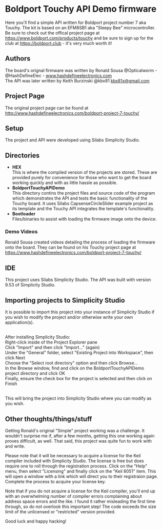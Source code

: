 # Boldport Touchy API Demo firmware

Here you'll find a simple API written for Boldport project number 7 aka Touchy. The kit is based on an EFM8SB1 aka "Sleepy Bee" microcontroller. Be sure to check out the offical project page at https://www.boldport.com/products/touchy and be sure to sign up for the club at https://boldport.club - it's very much worth it!

## Authors

The board's orignal firmware was written by Ronald Sousa @Opticalworm - @HashDefineElec - www.hashdefineelectronics.com<br />
The API was later written by Keith Burzinski @kbx81 kbx81x@gmail.com

## Project Page

The original project page can be found at http://www.hashdefineelectronics.com/boldport-project-7-touchy/

## Setup

The project and API were developed using Silabs Simplicity Studio.

## Directories

<ul>
<li><b>HEX</b><br />
This is where the compiled version of the projects are stored. These are provided purely for convenience for those who want to get the board working quickly and with as little hassle as possible.

<li><b>BoldportTouchyAPIDemo</b><br />
This directory contins the project files and source code of the program which demonstrates the API and tests the basic functionality of the Touchy board. It uses Silabs CapsenseCircleSlider example project as its template and the Touchy API integrates the template's functionality.

<li><b>Bootloader</b><br />
Files/binaries to assist with loading the firmware image onto the device.
</ul>

### Demo Videos

Ronald Sousa created videos detailing the process of loading the firmware onto the board. They can be found on his Touchy project page at https://www.hashdefineelectronics.com/boldport-project-7-touchy/

## IDE

This project uses Silabs Simplicity Studio. The API was built with version 9.53 of Simplicity Studio.

## Importing projects to Simplicity Studio

It is possible to import this project into your instance of Simplicity Studio if you wish to modify the project and/or otherwise write your own application(s).<br /><br />

After installing Simplicity Studio:<br />
Right-click inside of the Project Explorer pane<br />
Click "Import" and then click "Import..." (again)<br />
Under the "General" folder, select "Existing Project into Workspace", then click Next<br />
Choose the "Select root directory" option and then click Browse...<br />
In the Browse window, find and click on the BoldportTouchyAPIDemo project directory and click OK<br />
Finally, ensure the check box for the project is selected and then click on Finish<br /><br />

This will bring the project into Simplicity Studio where you can modify as you wish.

## Other thoughts/things/stuff

<p>Getting Ronald's original "Simple" project working was a challenge. It wouldn't surprise me if, after a few months, getting
 this one working again proves difficult, as well. That said, this project was quite fun to work with and write.</p>
<p>Please note that it will be necessary to acquire a license for the Keil compiler included with Simplicity Studio. The
 license is free but does require one to roll through the registration process. Click on the "Help" menu, then select
 "Licensing" and finally click on the "Keil 8051" item. This will open a window with a link which will direct you to their
 registraion page. Complete the process to acquire your license key.</p>
<p>Note that if you do not acquire a license for the Keil compiler, you'll end up with an overwhelming number of compiler
 errors complaining about address space errors and the like. I found it rather misleading the first time through, so do not
 overlook this important step! The code exceeds the size limit of the unlicensed or "restricted" version provided.</p>
 <p>Good luck and happy hacking!</p>
